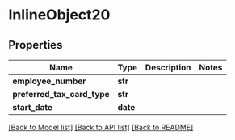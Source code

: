 # InlineObject20

## Properties
Name | Type | Description | Notes
------------ | ------------- | ------------- | -------------
**employee_number** | **str** |  | 
**preferred_tax_card_type** | **str** |  | 
**start_date** | **date** |  | 

[[Back to Model list]](../README.md#documentation-for-models) [[Back to API list]](../README.md#documentation-for-api-endpoints) [[Back to README]](../README.md)


